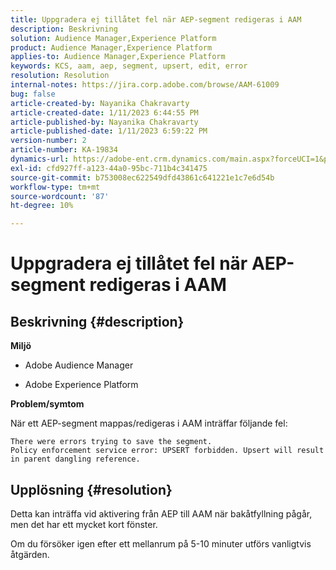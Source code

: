```yaml
---
title: Uppgradera ej tillåtet fel när AEP-segment redigeras i AAM
description: Beskrivning
solution: Audience Manager,Experience Platform
product: Audience Manager,Experience Platform
applies-to: Audience Manager,Experience Platform
keywords: KCS, aam, aep, segment, upsert, edit, error
resolution: Resolution
internal-notes: https://jira.corp.adobe.com/browse/AAM-61009
bug: false
article-created-by: Nayanika Chakravarty
article-created-date: 1/11/2023 6:44:55 PM
article-published-by: Nayanika Chakravarty
article-published-date: 1/11/2023 6:59:22 PM
version-number: 2
article-number: KA-19834
dynamics-url: https://adobe-ent.crm.dynamics.com/main.aspx?forceUCI=1&pagetype=entityrecord&etn=knowledgearticle&id=de13e505-e091-ed11-aad1-6045bd006e5a
exl-id: cfd927ff-a123-44a0-95bc-711b4c341475
source-git-commit: b753008ec622549dfd43861c641221e1c7e6d54b
workflow-type: tm+mt
source-wordcount: '87'
ht-degree: 10%

---
```


# Uppgradera ej tillåtet fel när AEP-segment redigeras i AAM

## Beskrivning {#description}


<b>Miljö</b>

- Adobe Audience Manager

- Adobe Experience Platform

<b>Problem/symtom</b>

När ett AEP-segment mappas/redigeras i AAM inträffar följande fel:


```
There were errors trying to save the segment.
Policy enforcement service error: UPSERT forbidden. Upsert will result in parent dangling reference.
```



## Upplösning {#resolution}


Detta kan inträffa vid aktivering från AEP till AAM när bakåtfyllning pågår, men det har ett mycket kort fönster.

Om du försöker igen efter ett mellanrum på 5-10 minuter utförs vanligtvis åtgärden.
